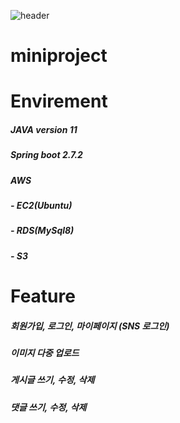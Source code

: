 ![header](https://capsule-render.vercel.app/api?type=waving&text=miniSNS&color=auto&height=200&animation=scaleIn)

# miniproject

# Envirement
##### JAVA version 11
##### Spring boot 2.7.2
##### AWS 
##### - EC2(Ubuntu)
##### - RDS(MySql8)
##### - S3

# Feature
##### 회원가입, 로그인, 마이페이지 (SNS 로그인)
##### 이미지 다중 업로드
##### 게시글 쓰기, 수정, 삭제
##### 댓글 쓰기, 수정, 삭제